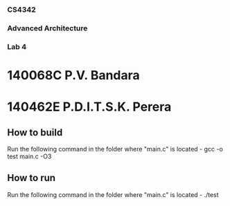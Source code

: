 ### CS4342
### Advanced Architecture
### Lab 4

# 140068C P.V. Bandara
# 140462E P.D.I.T.S.K. Perera

## How to build

Run the following command in the folder where "main.c" is located
	- gcc -o test main.c -O3

## How to run

Run the following command in the folder where "main.c" is located
	- ./test